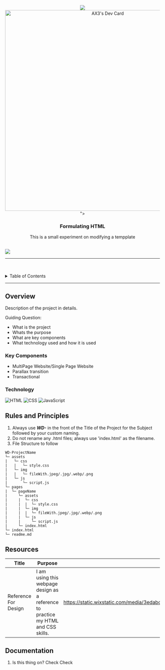 <a name="readme-top">

<br/>

<br />
<div align="center">
  <a href="https://github.com/AXX3D/">
  <!-- TODO: If you want to add logo or banner you can add it here -->
    <img src="<a href="https://app.daily.dev/axii"><img src="https://api.daily.dev/devcards/v2/y0CAZfCa1CPN9qM0Sah3N.png?r=nq5&type=wide" width="652" alt="AX3's Dev Card"/></a>">
  </a>
<!-- TODO: Change Title to the name of the title of your Project -->
  <h3 align="center">Formulating HTML</h3>
</div>
<!-- TODO: Make a short description -->
<div align="center">
  This is a small experiment on modifying a tempplate
</div>

<br />

<!-- TODO: Change the zyx-0314 into your github username  -->
<!-- TODO: Change the WD-Template-Project into the same name of your folder -->
![](https://visit-counter.vercel.app/counter.png?page=AXX3D/WD-Radiation)

---

<br />
<br />

<!-- TODO: If you want to add more layers for your readme -->
<details>
  <summary>Table of Contents</summary>
  <ol>
    <li>
      <a href="#overview">Overview</a>
      <ol>
        <li>
          <a href="#key-components">Key Components</a>
        </li>
        <li>
          <a href="#technology">Technology</a>
        </li>
      </ol>
    </li>
    <li>
      <a href="#rules-and-principles">Rules and Principles</a>
    </li>
    <li>
      <a href="#resources">Resources</a>
    </li>
    <li>
    <a href="#documentation">Documentation</a>
    </li>
  </ol>
</details>

---

## Overview

<!-- TODO: To be changed -->
<!-- The following are just sample -->
Description of the project in details.

Guiding Question:
- What is the project
- Whats the purpose
- What are key components
- What technology used and how it is used

### Key Components
<!-- TODO: List of Key Components -->
<!-- The following are just sample -->
- MultiPage Website/Single Page Website
- Parallax transition
- Transactional

### Technology
<!-- TODO: List of Technology Used -->
![HTML](https://img.shields.io/badge/HTML-E34F26?style=for-the-badge&logo=html5&logoColor=white)
![CSS](https://img.shields.io/badge/CSS-1572B6?style=for-the-badge&logo=css3&logoColor=white)
![JavaScript](https://img.shields.io/badge/JavaScript-F7DF1E?style=for-the-badge&logo=javascript&logoColor=white)

## Rules and Principles
1. Always use ***WD-*** in the front of the Title of the Project for the Subject followed by your custom naming.
2. Do not rename any .html files; always use 'index.html' as the filename.
3. File Structure to follow

```
WD-ProjectName
└─ assets
|   └─ css
|   |   └─ style.css
|   └─ img
|   |   └─ fileWith.jpeg/.jpg/.webp/.png
|   └─ js
|       └─ script.js
└─ pages
|  └─ pageName
|     └─ assets
|     |  └─ css
|     |  |  └─ style.css
|     |  └─ img
|     |  |  └─ fileWith.jpeg/.jpg/.webp/.png
|     |  └─ js
|     |     └─ script.js
|     └─ index.html
└─ index.html
└─ readme.md
```

## Resources

<!-- TODO: Add References -->
| Title | Purpose | Link |
|-|-|-|
|Reference For Design|I am using this webpage design as a reference to practice my HTML and CSS skills.| https://static.wixstatic.com/media/3edabd_7d44a749d61f4fd18461f288d3c93944~mv2.jpg/v1/fill/w_924,h_829,al_c,q_85,enc_auto/3edabd_7d44a749d61f4fd18461f288d3c93944~mv2.jpg|
## Documentation
1. Is this thing on? Check Check
